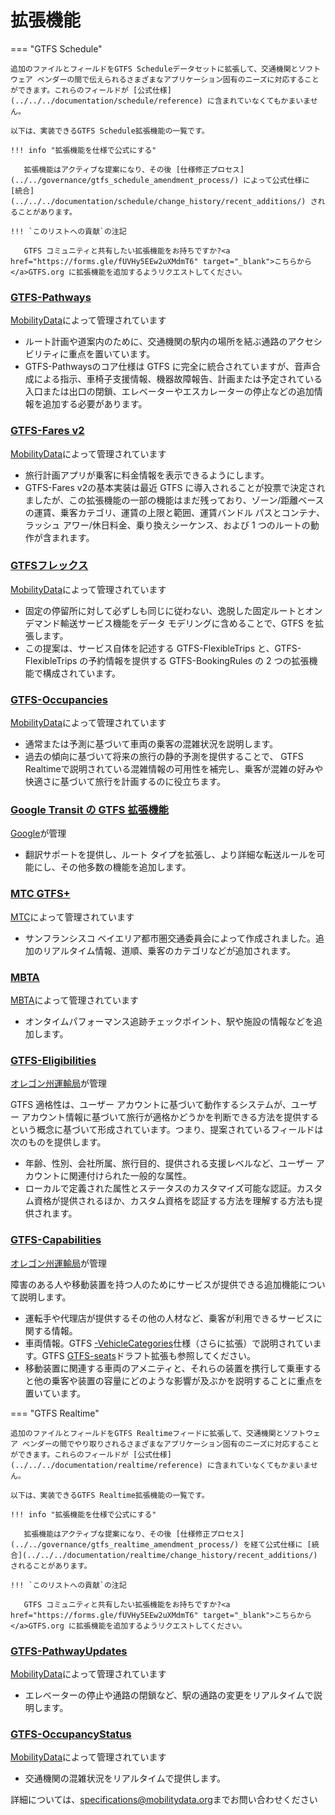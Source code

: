 # 拡張機能

 <!-- GTFS is a community driven data format. Users can propose and vote on changes. For detailed information see the [GTFS Schedule](../schedule/process) and [GTFS Realtime](../realtime/process) amendment process.

Extensions that are currently in development can be found on MobilityData’s [roadmap](https://mobilitydata.org/roadmaps/#transit).

Extension proposals can be found in the following places:

- MobilityData maintains a [portal with a list of GTFS extension proposals](https://mobilitydata.org/roadmaps/#transit). The roadmap is based on their members’ prioritization. You can contribute ideas or extensions via the portal.
- TransitWiki.org contains a [list GTFS extension projects](https://www.transitwiki.org/TransitWiki/index.php/General_Transit_Feed_Specification#GTFS_Extensions).

For more information, contact [specifications@mobilitydata.org](mailto:specifications@mobilitydata.org) --> 

=== "GTFS Schedule"

    追加のファイルとフィールドをGTFS Scheduleデータセットに拡張して、交通機関とソフトウェア ベンダーの間で伝えられるさまざまなアプリケーション固有のニーズに対応することができます。これらのフィールドが [公式仕様](../../../documentation/schedule/reference) に含まれていなくてもかまいません。
    
    以下は、実装できるGTFS Schedule拡張機能の一覧です。
    
    !!! info "拡張機能を仕様で公式にする" 

       拡張機能はアクティブな提案になり、その後 [仕様修正プロセス](../../governance/gtfs_schedule_amendment_process/) によって公式仕様に [統合](../../../documentation/schedule/change_history/recent_additions/) されることがあります。

    !!! `このリストへの貢献`の注記

       GTFS コミュニティと共有したい拡張機能をお持ちですか?<a href="https://forms.gle/fUVHy5EEw2uXMdmT6" target="_blank">こちらから</a>GTFS.org に拡張機能を追加するようリクエストしてください。

   <div class="row"> 
   <div class="leftcontainer"> 
            <h3 class="title"> <a href="http://bit.ly/gtfs-pathways" class="no-icon" target="_blank">GTFS-Pathways</a></h3>
            <p class="maintainer"> <a href="https://mobilitydata.org/" class="no-icon" target="_blank">MobilityData</a>によって管理されています</p>
   </div> 
   <div class="featurelist"> 
      <ul> 
            <li>ルート計画や道案内のために、交通機関の駅内の場所を結ぶ通路のアクセシビリティに重点を置いています。</li> 
            <li> GTFS-Pathwaysのコア仕様は GTFS に完全に統合されていますが、音声合成による指示、車椅子支援情報、機器故障報告、計画または予定されている入口または出口の閉鎖、エレベーターやエスカレーターの停止などの追加情報を追加する必要があります。</li> 
      </ul> 
   </div> 
   </div> 

   <div class="row"> 
   <div class="leftcontainer"> 
            <a href="../fares-v2" class="no-icon" target="_blank"><h3 class="title"> GTFS-Fares v2</h3> 
            <p class="maintainer"> <a href="https://mobilitydata.org/" class="no-icon" target="_blank">MobilityData</a>によって管理されています</p>
   </div> 
   <div class="featurelist"> 
      <ul> 
            <li>旅行計画アプリが乗客に料金情報を表示できるようにします。</li> 
            <li> GTFS-Fares v2の基本実装は最近 GTFS に導入されることが投票で決定されましたが、この拡張機能の一部の機能はまだ残っており、ゾーン/距離ベースの運賃、乗客カテゴリ、運賃の上限と範囲、運賃バンドル パスとコンテナ、ラッシュ アワー/休日料金、乗り換えシーケンス、および 1 つのルートの動作が含まれます。</li> 
      </ul> 
   </div> 
   </div> 

   <div class="row"> 
   <div class="leftcontainer"> 
            <a href="../flex" class="no-icon" target="_blank"><h3 class="title"> GTFSフレックス</h3>
            <p class="maintainer"> <a href="https://mobilitydata.org/" class="no-icon" target="_blank">MobilityData</a>によって管理されています</p>
   </div> 
   <div class="featurelist"> 
      <ul> 
            <li>固定の停留所に対して必ずしも同じに従わない、逸脱した固定ルートとオンデマンド輸送サービス機能をデータ モデリングに含めることで、GTFS を拡張します。</li> 
            <li>この提案は、サービス自体を記述する GTFS-FlexibleTrips と、GTFS-FlexibleTrips の予約情報を提供する GTFS-BookingRules の 2 つの拡張機能で構成されています。</li> 
      </ul> 
   </div> 
   </div> 

   <div class="row"> 
   <div class="leftcontainer"> 
            <h3 class="title"> <a href="http://bit.ly/gtfs-occupancies" class="no-icon" target="_blank">GTFS-Occupancies</a></h3>
            <p class="maintainer"> <a href="https://mobilitydata.org/" class="no-icon" target="_blank">MobilityData</a>によって管理されています</p>
   </div> 
   <div class="featurelist"> 
      <ul> 
            <li>通常または予測に基づいて車両の乗客の混雑状況を説明します。</li> 
            <li>過去の傾向に基づいて将来の旅行の静的予測を提供することで、 GTFS Realtimeで説明されている混雑情報の可用性を補完し、乗客が混雑の好みや快適さに基づいて旅行を計画するのに役立ちます。</li> 
      </ul> 
   </div> 
   </div> 

   <div class="row"> 
   <div class="leftcontainer"> 
            <h3 class="title"> <a href="https://developers.google.com/transit/gtfs/reference/gtfs-extensions" class="no-icon" target="_blank">Google Transit の GTFS 拡張機能</a></h3>
            <p class="maintainer"> <a href="https://developers.google.com/transit" class="no-icon" target="_blank">Google</a>が管理</p>
   </div> 
   <div class="featurelist"> 
      <ul> 
            <li>翻訳サポートを提供し、ルート タイプを拡張し、より詳細な転送ルールを可能にし、その他多数の機能を追加します。</li> 
      </ul> 
   </div> 
   </div> 

   <div class="row"> 
   <div class="leftcontainer"> 
            <h3 class="title"> <a href="https://www.transitwiki.org/TransitWiki/index.php/File:GTFS%2B_Additional_Files_Format_Ver_1.7.pdf" class="no-icon" target="_blank">MTC GTFS+</a></h3> 
            <p class="maintainer"> <a href="https://mtc.ca.gov/" class="no-icon" target="_blank">MTC</a>によって管理されています</p>
   </div> 
   <div class="featurelist"> 
      <ul> 
            <li>サンフランシスコ ベイエリア都市圏交通委員会によって作成されました。追加のリアルタイム情報、道順、乗客のカテゴリなどが追加されます。</li> 
      </ul> 
   </div> 
   </div> 

   <div class="row"> 
   <div class="leftcontainer"> 
            <h3 class="title"> <a href="https://github.com/mbta/gtfs-documentation/" class="no-icon" target="_blank">MBTA</a></h3> 
            <p class="maintainer"> <a href="https://www.mbta.com/" class="no-icon" target="_blank">MBTA</a>によって管理されています</p>
   </div> 
   <div class="featurelist"> 
      <ul> 
            <li>オンタイムパフォーマンス追跡チェックポイント、駅や施設の情報などを追加します。</li> 
      </ul> 
   </div> 
   </div> 
   <div class="row"> 
      <div class="leftcontainer"> 
               <h3 class="title"> <a href="https://github.com/ODOT-PTS/gtfs-eligibilities" class="no-icon" target="_blank">GTFS-Eligibilities</a></h3>
               <p class="maintainer"><a href="https://github.com/ODOT-PTS/gtfs-eligibilities" class="no-icon" target="_blank">オレゴン州運輸局</a>が管理</p>
      </div> 
      <div class="featurelist"> 
            <p> GTFS 適格性は、ユーザー アカウントに基づいて動作するシステムが、ユーザー アカウント情報に基づいて旅行が適格かどうかを判断できる方法を提供するという概念に基づいて形成されています。つまり、提案されているフィールドは次のものを提供します。</p> 
            <ul> 
               <li>年齢、性別、会社所属、旅行目的、提供される支援レベルなど、ユーザー アカウントに関連付けられた一般的な属性。</li> 
               <li>ローカルで定義された属性とステータスのカスタマイズ可能な認証。カスタム資格が提供されるほか、カスタム資格を認証する方法を理解する方法も提供されます。</li> 
            </ul> 
      </div> 
   </div> 
   <div class="row"> 
      <div class="leftcontainer"> 
               <h3 class="title"> <a href="https://github.com/ODOT-PTS/gtfs-capabilities" class="no-icon" target="_blank">GTFS-Capabilities</a></h3>
               <p class="maintainer"><a href="https://github.com/ODOT-PTS/gtfs-capabilities" class="no-icon" target="_blank">オレゴン州運輸局</a>が管理</p>
      </div> 
      <div class="featurelist"> 
            <p>障害のある人や移動装置を持つ人のためにサービスが提供できる追加機能について説明します。</p> 
            <ul> 
               <li>運転手や代理店が提供するその他の人材など、乗客が利用できるサービスに関する情報。</li> 
               <li>車両情報。GTFS <a href="https://docs.google.com/document/d/156RiBjI6FnWJvO8_XWX11Q9nLdOiBdS_rilA-oamlv8/edit#heading=h.tosuo6e9e0z7">-VehicleCategories</a>仕様（さらに拡張）で説明されています。GTFS <a href="https://docs.google.com/document/d/1mcQ-oEaP5WiGh46DmUQqmeS-rQ5W96L-c3TRKinGS0g/edit#heading=h.oxdoxruczgni">GTFS-seats</a>ドラフト拡張も参照してください。</li> 
               <li>移動装置に関連する車両のアメニティと、それらの装置を携行して乗車すると他の乗客や装置の容量にどのような影響が及ぶかを説明することに重点を置いています。</li> 
            </ul> 
      </div> 
   </div> 
   <div class="row"></div> 

=== "GTFS Realtime"

    追加のファイルとフィールドをGTFS Realtimeフィードに拡張して、交通機関とソフトウェア ベンダーの間でやり取りされるさまざまなアプリケーション固有のニーズに対応することができます。これらのフィールドが [公式仕様](../../../documentation/realtime/reference) に含まれていなくてもかまいません。
    
    以下は、実装できるGTFS Realtime拡張機能の一覧です。
    
    !!! info "拡張機能を仕様で公式にする" 
       
       拡張機能はアクティブな提案になり、その後 [仕様修正プロセス](../../governance/gtfs_realtime_amendment_process/) を経て公式仕様に [統合](../../../documentation/realtime/change_history/recent_additions/) されることがあります。
    
    !!! `このリストへの貢献`の注記

       GTFS コミュニティと共有したい拡張機能をお持ちですか?<a href="https://forms.gle/fUVHy5EEw2uXMdmT6" target="_blank">こちらから</a>GTFS.org に拡張機能を追加するようリクエストしてください。

   <div class="row"> 
   <div class="leftcontainer"> 
            <h3 class="title"> <a href="https://docs.google.com/document/d/1qJOTe4m_a4dcJnvXYt4smYj4QQ1ejZ8CvLBYzDM5IyM/edit#bookmark=id.av58okxmwekh" class="no-icon" target="_blank">GTFS-PathwayUpdates</a></h3>
            <p class="maintainer"> <a href="https://mobilitydata.org/" class="no-icon" target="_blank">MobilityData</a>によって管理されています</p>
   </div> 
   <div class="featurelist"> 
      <ul> 
            <li>エレベーターの停止や通路の閉鎖など、駅の通路の変更をリアルタイムで説明します。</li> 
      </ul> 
   </div> 
   </div> 

   <div class="row"> 
   <div class="leftcontainer"> 
            <h3 class="title"> <a href="https://github.com/google/transit/pull/212" class="no-icon" target="_blank">GTFS-OccupancyStatus</a></h3>
            <p class="maintainer"> <a href="https://mobilitydata.org/" class="no-icon" target="_blank">MobilityData</a>によって管理されています</p>
   </div> 
   <div class="featurelist"> 
      <ul> 
            <li>交通機関の混雑状況をリアルタイムで提供します。</li> 
      </ul> 
   </div> 
   </div> 

   <div class="row"></div> 

詳細については、[specifications@mobilitydata.org](mailto:specifications@mobilitydata.org)までお問い合わせください
